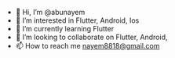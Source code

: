 - 👋 Hi, I’m @abunayem
- 👀 I’m interested in Flutter, Android, Ios
- 🌱 I’m currently learning Flutter
- 💞️ I’m looking to collaborate on Flutter, Android,
- 📫 How to reach me nayem8818@gmail.com

<!---
abunayem/abunayem is a ✨ special ✨ repository because its `README.md` (this file) appears on your GitHub profile.
You can click the Preview link to take a look at your changes.
--->
